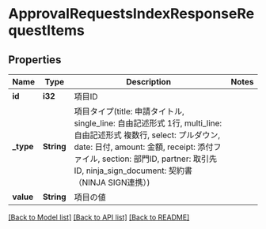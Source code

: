 # ApprovalRequestsIndexResponseRequestItems

## Properties

Name | Type | Description | Notes
------------ | ------------- | ------------- | -------------
**id** | **i32** | 項目ID | 
**_type** | **String** | 項目タイプ(title: 申請タイトル, single_line: 自由記述形式 1行, multi_line: 自由記述形式 複数行, select: プルダウン, date: 日付, amount: 金額, receipt: 添付ファイル, section: 部門ID, partner: 取引先ID, ninja_sign_document: 契約書（NINJA SIGN連携）) | 
**value** | **String** | 項目の値 | 

[[Back to Model list]](../README.md#documentation-for-models) [[Back to API list]](../README.md#documentation-for-api-endpoints) [[Back to README]](../README.md)


